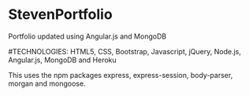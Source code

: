 # StevenPortfolio
Portfolio updated using Angular.js and MongoDB

#TECHNOLOGIES:
HTML5, CSS, Bootstrap, Javascript, jQuery, Node.js,
Angular.js, MongoDB and Heroku

This uses the npm packages express, express-session, body-parser,
morgan and mongoose.
